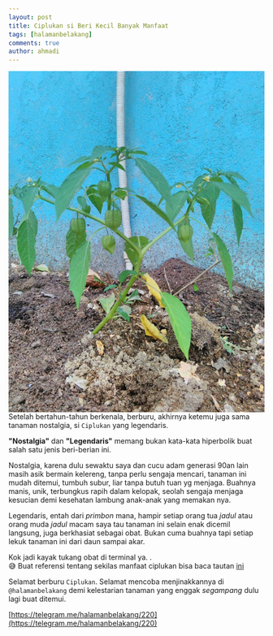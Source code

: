 ```yaml
---
layout: post
title: Ciplukan si Beri Kecil Banyak Manfaat
tags: [halamanbelakang]
comments: true
author: ahmadi
---
```


<img border="0" src="/img/ciplukan.jpg" style="float:left; margin-right:10px"/>  

Setelah bertahun-tahun berkenala, berburu, akhirnya ketemu juga sama tanaman nostalgia, si `Ciplukan` yang legendaris. 

**"Nostalgia"** dan **"Legendaris"** memang bukan kata-kata hiperbolik buat salah satu jenis beri-berian ini. 

Nostalgia, karena dulu sewaktu saya dan cucu adam generasi 90an lain masih asik bermain kelereng, tanpa perlu sengaja mencari, tanaman ini mudah ditemui, tumbuh subur, liar tanpa butuh tuan yg menjaga. Buahnya manis, unik, terbungkus rapih dalam kelopak, seolah sengaja menjaga kesucian demi kesehatan lambung anak-anak yang memakan nya. 

Legendaris, entah dari *primbon* mana, hampir setiap orang tua *jadul* atau orang muda *jadul* macam saya tau tanaman ini selain enak dicemil langsung, juga berkhasiat sebagai obat. Bukan cuma buahnya tapi setiap lekuk tanaman ini dari daun sampai akar. 

Kok jadi kayak tukang obat di terminal ya. .  
😅
Buat referensi tentang sekilas manfaat ciplukan bisa baca tautan [ini](http://ccrc.farmasi.ugm.ac.id/en/?page_id=193) 

Selamat berburu `Ciplukan`. Selamat mencoba menjinakkannya di `@halamanbelakang` demi kelestarian tanaman yang enggak *segampang* dulu lagi buat ditemui.

[https://telegram.me/halamanbelakang/220](https://telegram.me/halamanbelakang/220) 